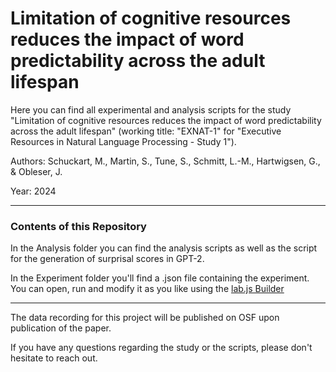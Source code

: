# Limitation of cognitive resources reduces the impact of word predictability across the adult lifespan

Here you can find all experimental and analysis scripts for the study "Limitation of cognitive resources reduces the impact of word predictability across the adult lifespan" (working title: "EXNAT-1" for "Executive Resources in Natural Language Processing - Study 1").

Authors: Schuckart, M., Martin, S., Tune, S., Schmitt, L.-M., Hartwigsen, G., & Obleser, J. 

Year: 2024 

___________________________________

### Contents of this Repository 

In the Analysis folder you can find the analysis scripts as well as the script for the generation of surprisal scores in GPT-2.

In the Experiment folder you'll find a .json file containing the experiment.
You can open, run and modify it as you like using the [lab.js Builder](https://labjs.felixhenninger.com/)

___________________________________

The data recording for this project will be published on OSF upon publication of the paper. 

If you have any questions regarding the study or the scripts, please don't hesitate to reach out.



